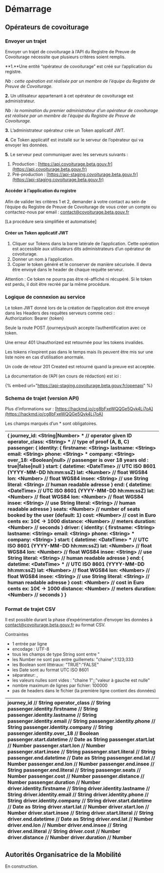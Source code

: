 # Démarrage

## Opérateurs de covoiturage

### **Envoyer un trajet**

Envoyer un trajet de covoiturage à l’API du Registre de Preuve de Covoiturage nécessite que plusieurs critères soient remplis.

**1.**Une entité “opérateur de covoiturage” est créé sur l’application du registre.

_Nb : cette opération est réalisée par un membre de l’équipe du Registre de Preuve de Covoiturage._

**2.** Un utilisateur appartenant à cet opérateur de covoiturage est administrateur.

_Nb : la nomination du premier administrateur d’un opérateur de covoiturage est réalisée par un membre de l’équipe du Registre de Preuve de Covoiturage._

**3.** L’administrateur opérateur crée un Token applicatif JWT.

**4.** Ce Token applicatif est installé sur le serveur de l’opérateur qui va envoyer les données.

**5.** Le serveur peut communiquer avec les serveurs suivants :

1. Production : [https://api.covoiturage.beta.gouv.fr](https://api.covoiturage.beta.gouv.fr)
2. Pré-production : [https://api-staging.covoiturage.beta.gouv.fr](https://api-staging.covoiturage.beta.gouv.fr)

#### Accéder à l’application du registre

Afin de valider les critères 1 et 2, demander à votre contact au sein de l’équipe du Registre de Preuve de Covoiturage de vous créer un compte ou contactez-nous par email : [contact@covoiturage.beta.gouv.fr](mailto:contact@covoiturage.beta.gouv.fr)  


\[La procédure sera simplifiée et automatisée\]

#### Créer un Token applicatif JWT

1. Cliquer sur Tokens dans la barre latérale de l’application. Cette opération est accessible aux utilisateurs dits administrateurs d’un opérateur de covoiturage.
2. Donner un nom à l’application.
3. Copier le token généré et le conserver de manière sécurisée. Il devra être envoyé dans le header de chaque requête serveur.

  
Attention : Ce token ne pourra pas être ré-affiché ni récupéré. Si le token est perdu, il doit être recréé par la même procédure.

### **Logique de connexion au service**

Le token JWT donné lors de la création de l’application doit être envoyé dans les Headers des requêtes serveurs comme ceci :  
Authorization: Bearer {token}  


Seule la route POST /journeys/push accepte l’authentification avec ce token.

Une erreur 401 Unauthorized est retournée pour les tokens invalides.

Les tokens n’expirent pas dans le temps mais ils peuvent être mis sur une liste noire en cas d’utilisation anormale.  


Un code de retour 201 Created est retourné quand la preuve est acceptée.  


La documentation de l’API \(en cours de rédaction\) est ici :

{% embed url="https://api-staging.covoiturage.beta.gouv.fr/openapi" %}

### **Schema de trajet \(version API\)**

Plus d’informations sur : [https://hackmd.io/cg8bFxeWQQGe5Qyk4Lj7oA](https://hackmd.io/cg8bFxeWQQGe5Qyk4Lj7oA)

Les champs marqués d’un \* sont obligatoires.

| **{  journey\_id: &lt;String\|Number&gt; \*   // operator given ID  operator\_class: &lt;String&gt; \*   // type of proof \(A, B, C\)  passenger: {         identity: {          firstname: &lt;String&gt;          lastname: &lt;String&gt;          email: &lt;String&gt;          phone: &lt;String&gt; \*          company: &lt;String&gt;          over\_18: &lt;Boolean\|null&gt; // passenger is over 18 years old : true\|false\|null         }         start: {          datetime: &lt;DateTime&gt;     // UTC ISO 8601 \(YYYY-MM-DD hh:mm:ssZ\)          lat: &lt;Number&gt;            // float WGS84          lon: &lt;Number&gt;            // float WGS84          insee: &lt;String&gt;          // use String          literal: &lt;String&gt;        // human readable adresse         }         end: {          datetime: &lt;DateTime&gt;     // UTC ISO 8601 \(YYYY-MM-DD hh:mm:ssZ\)          lat: &lt;Number&gt;            // float WGS84          lon: &lt;Number&gt;            // float WGS84          insee: &lt;String&gt;          // use String          literal: &lt;String&gt;        // human readable adresse        }        seats: &lt;Number&gt;              // number of seats booked by the user \(default: 1\)        cost: &lt;Number&gt;               // cost in Euro cents ex: 10€ -&gt; 1000        distance: &lt;Number&gt;           // meters        duration: &lt;Number&gt;           // seconds  }  driver: {        identity: {          firstname: &lt;String&gt;          lastname: &lt;String&gt;          email: &lt;String&gt;          phone: &lt;String&gt; \*          company: &lt;String&gt;        }        start: {          datetime: &lt;DateTime&gt; \*   // UTC ISO 8601 \(YYYY-MM-DD hh:mm:ssZ\)          lat: &lt;Number&gt;            // float WGS84          lon: &lt;Number&gt;            // float WGS84          insee: &lt;String&gt;          // use String          literal: &lt;String&gt;        // human readable adresse        }        end: {          datetime: &lt;DateTime&gt; \*   // UTC ISO 8601 \(YYYY-MM-DD hh:mm:ssZ\)          lat: &lt;Number&gt;            // float WGS84          lon: &lt;Number&gt;            // float WGS84          insee: &lt;String&gt;          // use String          literal: &lt;String&gt;        // human readable adresse        }        cost: &lt;Number&gt;               // cost in Euro cents ex: 10€ -&gt; 1000        distance: &lt;Number&gt;           // meters        duration: &lt;Number&gt;           // seconds  } }** |
| :--- |


### **Format de trajet CSV**

Il est possible durant la phase d’expérimentation d’envoyer les données à [contact@covoiturage.beta.gouv.fr](mailto:contact@covoiturage.beta.gouv.fr) au format CSV.

Contraintes

* 1 entrée par ligne
* encodage : UTF-8
* tous les champs de type String sont entre "
* les Number ne sont pas entre guillemets: "chaine";1.123;333
* les Boolean sont littéraux: "TRUE":"FALSE"
* les Date sont au format UTC ISO 8601
* séparateur: ,
* les valeurs nulles sont vides : "chaine 1";;"valeur à gauche est nulle"
* nombre maximum de lignes par fichier: 100000
* pas de headers dans le fichier \(la première ligne contient des données\)



| **journey\_id                         // String operator\_class                     // String passenger.identity.firstname       // String passenger.identity.lastname        // String passenger.identity.email           // String passenger.identity.phone           // String passenger.identity.company         // String passenger.identity.over\_18         // Boolean passenger.start.datetime           // Date as String passenger.start.lat                // Number passenger.start.lon                // Number passenger.start.insee              // String passenger.start.literal            // String passenger.end.datetime             // Date as String passenger.end.lat                  // Number passenger.end.lon                  // Number passenger.end.insee                // String passenger.end.literal              // String passenger.seats                    // Number passenger.cost                     // Number passenger.distance                 // Number passenger.duration                 // Number driver.identity.firstname          // String driver.identity.lastname           // String driver.identity.email              // String driver.identity.phone              // String driver.identity.company            // String driver.start.datetime              // Date as String driver.start.lat                   // Number driver.start.lon                   // Number driver.start.insee                 // String driver.start.literal               // String driver.end.datetime                // Date as String driver.end.lat                     // Number driver.end.lon                     // Number driver.end.insee                   // String driver.end.literal                 // String driver.cost                        // Number driver.distance                    // Number driver.duration                    // Number** |
| :--- |




## Autorités Organisatrice de la Mobilité

En construction. 

